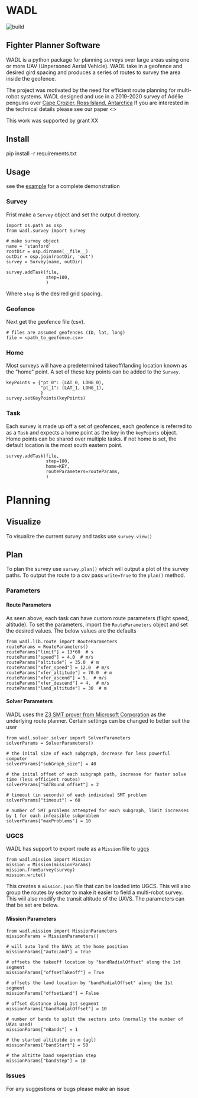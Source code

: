 # WADL
![build](https://github.com/k2shah/wadl/workflows/build/badge.svg)
## Fighter Planner Software

WADL is a python package for planning surveys over large areas using one or more UAV (Unpersoned Aerial Vehicle). WADL take in a geofence and desired gird spacing and produces a series of routes to survey the area inside the geofence. 

The project was motivated by the need for efficient route planning for multi-robot systems. WADL designed and use in a 2019-2020 survey of 
Adélie penguins over [Cape Crozier, Ross Island, Antarctica](https://goo.gl/maps/wrMTuMq5kyNxZafx8) If you are interested in the technical details please see our paper <> 

This work was supported by grant XX

## Install
pip install -r requirements.txt

## Usage
see the [example](example/stanford.py) for a complete demonstration 

### Survey
Frist make a `Survey` object and set the output directory.

```
import os.path as osp
from wadl.survey import Survey

# make survey object
name = 'stanford'
rootDir = osp.dirname(__file__)
outDir = osp.join(rootDir, 'out')
survey = Survey(name, outDir)

survey.addTask(file,
               step=100,
               )
```
Where `step` is the desired grid spacing. 

### Geofence
Next get the geofence file (csv). 
```
# files are assumed geofences (ID, lat, long)
file = <path_to_geofence.csv>
```

### Home 
Most surveys will have a predetermined takeoff/landing location known as the "home" point. A set of these key points can be added to the `Survey`. 
```
keyPoints = {"pt_0": (LAT_0, LONG_0),
             "pt_1": (LAT_1, LONG_1),
             }
survey.setKeyPoints(keyPoints)
```
### Task
Each survey is made up off a set of geofences, each geofence is referred to as a `Task` and expects a home point as the key in the `keyPoints` object. Home points can be shared over multiple tasks. if not home is set, the default location is the most south eastern point. 
```
survey.addTask(file,
               step=100,
               home=KEY,
               routeParameters=routeParams,
               )
```


# Planning 
## Visualize
To visualize the current survey and tasks use
`survey.view()`

## Plan
To plan the survey use
`survey.plan()`
which will output a plot of the survey paths. To output the route to a csv pass `write=True` to the `plan()` method. 


### Parameters
#### Route Parameters
As seen above, each task can have custom route parameters (flight speed, altitude). To set the parameters, import the `RouteParameters` object and set the desired values. The below values are the defaults
```
from wadl.lib.route import RouteParameters
routeParams = RouteParameters()
routeParams["limit"] = 13*60  # s
routeParams["speed"] = 4.0  # m/s
routeParams["altitude"] = 35.0  # m
routeParams["xfer_speed"] = 12.0  # m/s
routeParams["xfer_altitude"] = 70.0  # m
routeParams["xfer_ascend"] = 5.  # m/s
routeParams["xfer_descend"] = 4.  # m/s
routeParams["land_altitude"] = 30  # m
```
#### Solver Parameters
WADL uses the [Z3 SMT prover from Microsoft Corporation](https://en.wikipedia.org/wiki/Z3_Theorem_Prover) as the underlying route planner. Certain settings can be changed to better suit the user
```
from wadl.solver.solver import SolverParameters
solverParams = SolverParameters()

# the inital size of each subgraph, decrease for less powerful computer 
solverParams["subGraph_size"] = 40

# the inital offset of each subgraph path, increase for faster solve time (less efficient routes)
solverParams["SATBound_offset"] = 2

# timeout (in seconds) of each individual SMT problem 
solverParams["timeout"] = 60

# number of SMT problems attempted for each subgraph, limit increases by 1 for each infeasible subproblem
solverParams["maxProblems"] = 10
 ```
 


 ### UGCS
 WADL has support to export route as a `Mission` file to [ugcs](https://www.ugcs.com/)
```
from wadl.mission import Mission
mission = Mission(missionParams)
mission.fromSurvey(survey)
mission.write()
```
This creates a `mission.json` file that can be loaded into UGCS. This will also group the routes by sector to make it easier to field a multi-robot survey. This wiil also modify the transit altitude of the UAVS. The parameters can that be set are below. 
#### Mission Parameters

```
from wadl.mission import MissionParameters
missionParams = MissionParameters()

# will auto land the UAVs at the home position 
missionParams["autoLand"] = True

# offsets the takeoff location by "bandRadialOffset" along the 1st segment 
missionParams["offsetTakeoff"] = True

# offsets the land location by "bandRadialOffset" along the 1st segment 
missionParams["offsetLand"] = False

# offset distance along 1st segment 
missionParams["bandRadialOffset"] = 10 

# number of bands to split the sectors into (normally the number of UAVs used)
missionParams["nBands"] = 1

# the started altitutde in m (agl)
missionParams["bandStart"] = 50

# the altitte band seperation step
missionParams["bandStep"] = 10
```

### Issues
For any suggestions or bugs please make an issue
